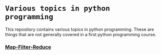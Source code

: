 
# `Various topics in python programming`

This repository contains various topics in python programming. These are things that are not generally covered in a first python programming course.

### [Map-Filter-Reduce](https://github.com/QLA-ML-DS/various-topics-in-python-programming/blob/main/map-filter-reduce.ipynb)
